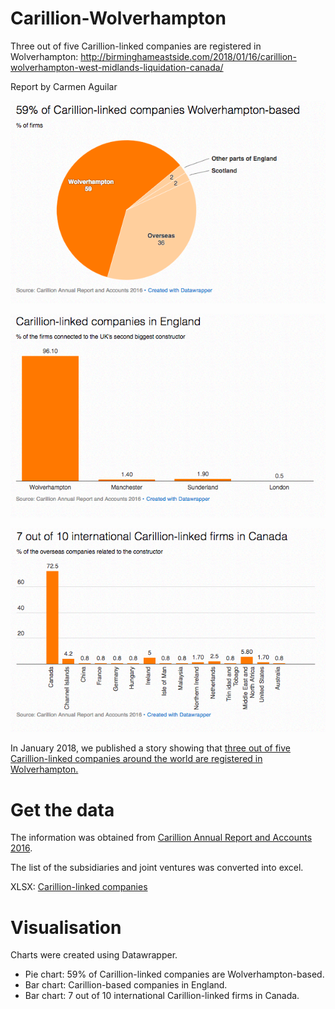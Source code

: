 # Carillion-Wolverhampton
Three out of five Carillion-linked companies are registered in Wolverhampton: http://birminghameastside.com/2018/01/16/carillion-wolverhampton-west-midlands-liquidation-canada/

Report by Carmen Aguilar

![Carillion-linked companies in Wolverhampton](https://github.com/Birmingham-Eastside/Carillion-Wolverhampton/blob/master/Wolverhampton-Carillion.png)

![Carillion-linked companies in England](https://github.com/Birmingham-Eastside/Carillion-Wolverhampton/blob/master/England-Carillion.png)

![Carillion-linked companies overseas](https://github.com/Birmingham-Eastside/Carillion-Wolverhampton/blob/master/Overseas-Carillion.png)

In January 2018, we published a story showing that <a href="http://birminghameastside.com/2018/01/16/carillion-wolverhampton-west-midlands-liquidation-canada/" target="_blank">three out of five Carillion-linked companies around the world are registered in Wolverhampton.</a> 

# Get the data

The information was obtained from <a href="https://beta.companieshouse.gov.uk/company/03782379/filing-history" target="_blank">Carillion Annual Report and Accounts 2016</a>. 

The list of the subsidiaries and joint ventures was converted into excel. 

XLSX: <a href="https://github.com/Birmingham-Eastside/Carillion-Wolverhampton/blob/master/carillion-linked%20companies.xlsx">Carillion-linked companies</a>

# Visualisation

Charts were created using Datawrapper. 
<ul>
  <li>Pie chart: 59% of Carillion-linked companies are Wolverhampton-based.</li>
  <li>Bar chart: Carillion-based companies in England.</li>
  <li>Bar chart: 7 out of 10 international Carillion-linked firms in Canada.</li>
  </ul>
